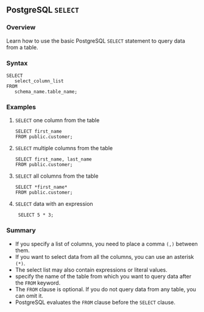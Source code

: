 ## PostgreSQL `SELECT`

### Overview 
Learn how to use the basic PostgreSQL `SELECT` statement to query data from a table.

### Syntax

```
SELECT
   select_column_list
FROM
   schema_name.table_name;
```

### Examples

1) `SELECT` one column from the table
   
   ```
   SELECT first_name
   FROM public.customer;
   ```
2) `SELECT` multiple columns from the table
   
   ```
   SELECT first_name, last_name
   FROM public.customer;
   ```
3) `SELECT` all columns from the table
   
   ```
   SELECT *first_name*
   FROM public.customer;
   ```
4) `SELECT` data with an expression
   
   ```
    SELECT 5 * 3;
   ```

### Summary

- If you specify a list of columns, you need to place a comma `(,)` between them.
- If you want to select data from all the columns, you can use an asterisk `(*)`.
- The select list may also contain expressions or literal values.
- specify the name of the table from which you want to query data after the `FROM` keyword.
- The `FROM` clause is optional. If you do not query data from any table, you can omit it.
- PostgreSQL evaluates the `FROM` clause before the `SELECT` clause.